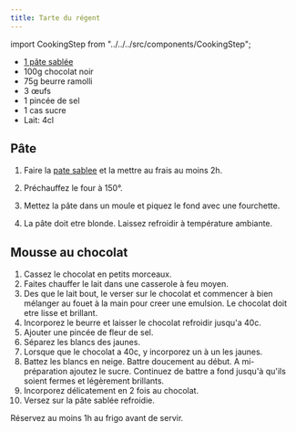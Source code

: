 ```yaml
---
title: Tarte du régent
---
```


import CookingStep from "../../../src/components/CookingStep";

- [1 pâte sablée](/docs/sweet/pate-sablee)
- 100g chocolat noir
- 75g beurre ramolli
- 3 œufs
- 1 pincée de sel
- 1 cas sucre
- Lait: 4cl

## Pâte

1. Faire la [pate sablee](/docs/sweet/pate-sablee) et la mettre au frais au moins 2h.
1. Préchauffez le four à 150°.
1. Mettez la pâte dans un moule et piquez le fond avec une fourchette.
1. <CookingStep temp="150" time="15-20 minutes" preheat />

   La pâte doit etre blonde. Laissez refroidir à température ambiante.

## Mousse au chocolat

1. Cassez le chocolat en petits morceaux.
1. Faites chauffer le lait dans une casserole à feu moyen.
1. Des que le lait bout, le verser sur le chocolat et commencer à bien mélanger
   au fouet à la main pour creer une emulsion. Le chocolat doit etre lisse et brillant.
1. Incorporez le beurre et laisser le chocolat refroidir jusqu'a 40c.
1. Ajouter une pincée de fleur de sel.
1. Séparez les blancs des jaunes.
1. Lorsque que le chocolat a 40c, y incorporez un à un les jaunes.
1. Battez les blancs en neige. Battre doucement au début. A mi-préparation
   ajoutez le sucre. Continuez de battre a fond jusqu'à qu'ils soient fermes
   et légèrement brillants.
1. Incorporez délicatement en 2 fois au chocolat.
1. Versez sur la pâte sablée refroidie.

Réservez au moins 1h au frigo avant de servir.
